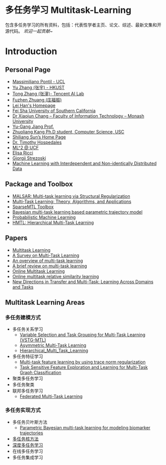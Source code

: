 # 多任务学习 Multitask-Learning
包含多任务学习的所有资料，包括：代表性学者主页、论文、综述、最新文集和开源代码。
*欢迎一起贡献*~
# Introduction
## Personal Page
* [Massimiliano Pontil - UCL](http://www0.cs.ucl.ac.uk/staff/M.Pontil/pubs.html)
* [Yu Zhang (张宇) - HKUST](https://www.cse.ust.hk/~yuzhangcse/)
* [Tong Zhang (张潼)- Tencent AI Lab](http://tongzhang-ml.org/publication.html)
* [Fuzhen Zhuang (庄福振)](http://www.intsci.ac.cn/users/zhuangfuzhen/#Resources)
* [Lei Han's Homepage](http://sysbio.cvm.msstate.edu/~leihan/)
* [Fei Sha University of Southern California](http://www-bcf.usc.edu/~feisha/index.html)
* [Dr Xiaojun Chang – Faculty of Information Technology – Monash University](http://www.cs.cmu.edu/~uqxchan1/index.html)
* [Yu-Gang Jiang Prof.](http://www.yugangjiang.info/)
* [Zhuoliang Kang Ph.D student, Computer Science, USC](http://zhuoliang.me/research.html)
* [Shiliang Sun’s Home Page](http://www.cs.ecnu.edu.cn/~slsun/)
* [Dr. Timothy Hospedales](http://www.eecs.qmul.ac.uk/~tmh/index.html#home)
* [ML^2 @ UCF](http://ml.cecs.ucf.edu/node/52)
* [Elisa Ricci](https://sites.google.com/site/elisaricciunipg/home)
* [Gjorgji Strezoski](https://staff.fnwi.uva.nl/g.strezoski/)
* [Machine Learning with Interdependent and Non-identically Distributed Data](https://www.dagstuhl.de/en/program/calendar/semhp/?semnr=15152)
## Package and Toolbox
* [MALSAR: Multi-task learning via Structural Regularization](http://jiayuzhou.github.io/MALSAR/)
* [Multi-Task Learning: Theory, Algorithms, and Applications](https://archive.siam.org/meetings/sdm12/multi.php)
* [SparseMTL Toolbox](http://asi.insa-rouen.fr/enseignants/~arakoto/code/SparseMTL.html#description)
* [Bayesian multi-task learning based parametric trajectory model](https://github.com/LeonAksman/bayes-mtl-traj)
* [Probabilistic Machine Learning](https://research.cs.aalto.fi/pml/software.shtml)
* [HMTL: Hierarchical Multi-Task Learning](https://github.com/huggingface/hmtl)
## Papers
* [Multitask Learning](https://link.springer.com/article/10.1023/A:1007379606734)
* [A Survey on Multi-Task Learning](https://arxiv.org/abs/1707.08114)
* [An overview of multi-task learning](https://academic.oup.com/nsr/article/5/1/30/4101432)
* [A brief review on multi-task learning](https://link.springer.com/article/10.1007%2Fs11042-018-6463-x)
* [Online Multitask Learning](https://www.microsoft.com/en-us/research/publication/online-multitask-learning/)
* [Online multitask relative similarity learning](https://ink.library.smu.edu.sg/sis_research/3846/)
* [New Directions in Transfer and Multi-Task: Learning Across Domains and Tasks](https://sites.google.com/site/learningacross/home/accepted-papers)
## Multitask Learning Areas
### 多任务建模方式
* 多任务关系学习
    * [Variable Selection and Task Grouping for Multi-Task Learning (VSTG-MTL)](https://github.com/JunYongJeong/VSTG-MTL)
    * [Asymmetric Multi-Task Learning](https://github.com/BlasterL/AMTL)
    * [Hierarchical_Multi_Task_Learning](https://github.com/digbose92/Hierarchical_Multi_Task_Learning)
* 多任务特征学习
    + [Multi-task feature learning by using trace norm regularization](http://adsabs.harvard.edu/abs/2017OPhy...15...79J)
    + [Task Sensitive Feature Exploration and Learning for Multi-Task Graph Classification](http://www.cse.fau.edu/~xqzhu/FelMuG/index.html)
* 聚类多任务学习
* 多任务聚类
* 联邦多任务学习
    + [Federated Multi-Task Learning](https://github.com/gingsmith/fmtl)
### 多任务实现方式
* 多任务贝叶斯方法
    + [Parametric Bayesian multi-task learning for modeling biomarker trajectories](https://github.com/LeonAksman/bayes-mtl-traj)
* [多任务核方法](./docs/mkl.md)
* [深度多任务学习](./docs/mdl.md)
* 在线多任务学习
* 多任务集成学习